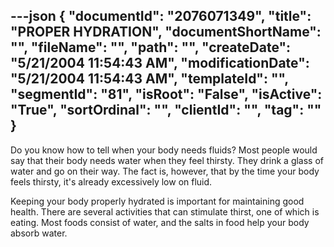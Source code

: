 ---json
{
  "documentId": "2076071349",
  "title": "PROPER HYDRATION",
  "documentShortName": "",
  "fileName": "",
  "path": "",
  "createDate": "5/21/2004 11:54:43 AM",
  "modificationDate": "5/21/2004 11:54:43 AM",
  "templateId": "",
  "segmentId": "81",
  "isRoot": "False",
  "isActive": "True",
  "sortOrdinal": "",
  "clientId": "",
  "tag": ""
}
---

Do you know how to tell when your body needs fluids? Most people would say that their body needs water when they feel thirsty. They drink a glass of water and go on their way. The fact is, however, that by the time your body feels thirsty, it's already excessively low on fluid.

Keeping your body properly hydrated is important for maintaining good health. There are several activities that can stimulate thirst, one of which is eating. Most foods consist of water, and the salts in food help your body absorb water.
